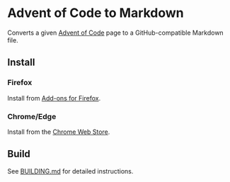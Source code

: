 # Advent of Code to Markdown

Converts a given [Advent of Code](https://adventofcode.com) page to a
GitHub-compatible Markdown file.

## Install

### Firefox

Install from [Add-ons for Firefox](https://addons.mozilla.org/en-US/firefox/addon/aoc-to-markdown/).

### Chrome/Edge

Install from the [Chrome Web Store](https://chrome.google.com/webstore/detail/advent-of-code-to-markdow/bhhioamnpnhgcakbdnkgmnjjbjolfjmj).

## Build

See [BUILDING.md](BUILDING.md) for detailed instructions.

